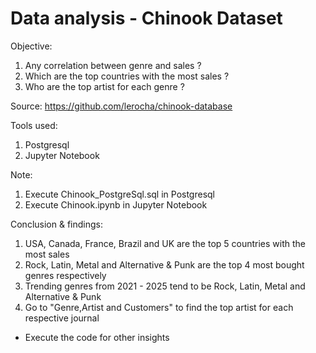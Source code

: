 #  Data analysis - Chinook Dataset 
Objective: 
1. Any correlation between genre and sales ?
2. Which are the top countries with the most sales ?
3. Who are the top artist for each genre ?

Source: https://github.com/lerocha/chinook-database

Tools used:
1. Postgresql 
2. Jupyter Notebook

Note: 
1. Execute Chinook_PostgreSql.sql in Postgresql 
2. Execute Chinook.ipynb in Jupyter Notebook

Conclusion & findings: 
1. USA, Canada, France, Brazil and UK are the top 5 countries with the most sales
2. Rock, Latin, Metal and Alternative & Punk are the top 4 most bought genres respectively
3. Trending genres from 2021 - 2025 tend to be Rock, Latin, Metal and Alternative & Punk
4. Go to "Genre,Artist and Customers" to find the top artist for each respective journal
* Execute the code for other insights
